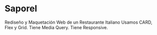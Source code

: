 # SaporeI
Rediseño y Maquetación Web de un Restaurante Italiano
Usamos CARD, Flex y Grid.
Tiene Media Query.
Tiene Responsive.
